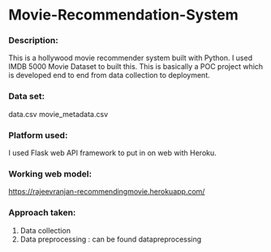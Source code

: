 # Movie-Recommendation-System

### Description:
This is a hollywood movie recommender system built with Python. I used IMDB 5000 Movie Dataset to built this. This is basically a POC project which is developed end to end from data collection to deployment.

### Data set:
data.csv
movie_metadata.csv


### Platform used:

I used Flask web API framework to put in on web with Heroku.

### Working web model:
https://rajeevranjan-recommendingmovie.herokuapp.com/

### Approach taken:
1. Data collection
2. Data preprocessing : can be found datapreprocessing

